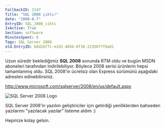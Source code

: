 ```yaml
---
FallbackID: 2147
Title: "SQL 2008 çıktı!"
date: "2008-8-7"
EntryID: SQL_2008_cikti
IsActive: True
Section: software
MinutesSpent: 0
Tags: SQL Server 2008
old.EntryID: b8d2bf7c-e2d3-485b-8f16-22356f7f8a01
---
```

Uzun süredir beklediğimiz **SQL 2008** sonunda RTM oldu ve bugün MSDN
aboneleri tarafından indirilebiliyor. Böylece 2008 serisi ürünlerin
hepsi tamamlanmış oldu. SQL 2008'in ücretsiz olan Express sürümünü
aşağıdaki adresten edinebilirsiniz.

<http://www.microsoft.com/sqlserver/2008/en/us/default.aspx>

![SQL Server 2008
Logo](media/SQL_2008_cikti/07082008_1.gif)

SQL Server 2008'in yazılım geliştiriciler için getirdiği yeniliklerden
bahseden yazılarımı "yazılacak yazılar" listeme aldım :)

Hepinize kolay gelsin.


